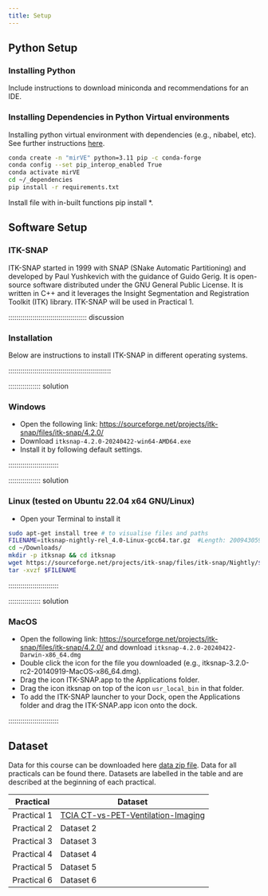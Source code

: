 ```yaml
---
title: Setup
---
```


<!--
## Github setup
1. You might have already a [GitHub](https://github.com), otherwise please [create one](https://github.com/join)
2. Generate your SSH keys as suggested [here](https://docs.github.com/en/github/authenticating-to-github/generating-a-new-ssh-key-and-adding-it-to-the-ssh-agent)
3. Clone the repository by typing (or copying) the following lines in a terminal
```
git clone git@github.com:HealthBioscienceIDEAS/Medical-Image-Registration-Short-Course.git
```
-->


## Python Setup
### Installing Python
Include instructions to download miniconda and recommendations for an IDE.
<!--
Add instructions for Jupyter notebooks if used.
-->

### Installing Dependencies in Python Virtual environments
Installing python virtual environment with dependencies (e.g., nibabel, etc).
See further instructions [here](https://github.com/HealthBioscienceIDEAS/Medical-Image-Registration-Short-Course/tree/main/_dependencies). 

```bash
conda create -n "mirVE" python=3.11 pip -c conda-forge
conda config --set pip_interop_enabled True
conda activate mirVE
cd ~/_dependencies
pip install -r requirements.txt
```

Install file with in-built functions pip install *.


## Software Setup
### ITK-SNAP
<!-- add link? -->
ITK-SNAP started in 1999 with SNAP (SNake Automatic Partitioning) and developed by Paul Yushkevich with the guidance of Guido Gerig. 
It is open-source software distributed under the GNU General Public License.
It is written in C++ and it leverages the Insight Segmentation and Registration Toolkit (ITK) library. 
ITK-SNAP will be used in Practical 1.

<!--
#### Hardware Requirements
* Memory: "Overall 2Gb of memory should be enough for most users; 4Gb should suffice for users with large images." [:link:](http://www.itksnap.org/pmwiki/pmwiki.php?n=Documentation.HardwareRequirements#:~:text=Memory%20usage%20in%20SNAP%20is,for%20a%20512%20cubed%20image.)
* Multi - Operating System: 
	* ITK-SNAP binaries are distributed for Linux (32 and 64 bit)), 
	* Windows (64 bit), 
	* and MacOS Leopard (64 bit).
-->

::::::::::::::::::::::::::::::::::::::: discussion

### Installation
Below are instructions to install ITK-SNAP in different operating systems.

:::::::::::::::::::::::::::::::::::::::::::::::::::

:::::::::::::::: solution

### Windows

- Open the following link: https://sourceforge.net/projects/itk-snap/files/itk-snap/4.2.0/
- Download `itksnap-4.2.0-20240422-win64-AMD64.exe` 
- Install it by following default settings.

:::::::::::::::::::::::::


:::::::::::::::: solution

### Linux (tested on Ubuntu 22.04 x64 GNU/Linux)

- Open your Terminal to install it
```bash
sudo apt-get install tree # to visualise files and paths
FILENAME=itksnap-nightly-rel_4.0-Linux-gcc64.tar.gz  #Length: 200943059 (192M) [application/x-gzip]
cd ~/Downloads/
mkdir -p itksnap && cd itksnap
wget https://sourceforge.net/projects/itk-snap/files/itk-snap/Nightly/$FILENAME/download -O $FILENAME
tar -xvzf $FILENAME
```

:::::::::::::::::::::::::


:::::::::::::::: solution

### MacOS

- Open the following link: https://sourceforge.net/projects/itk-snap/files/itk-snap/4.2.0/ and download  `itksnap-4.2.0-20240422-Darwin-x86_64.dmg`	
- Double click the icon for the file you downloaded (e.g., itksnap-3.2.0-rc2-20140919-MacOS-x86_64.dmg).
- Drag the icon ITK-SNAP.app to the Applications folder.
- Drag the icon itksnap on top of the icon `usr_local_bin` in that folder.
- To add the ITK-SNAP launcher to your Dock, open the Applications folder and drag the ITK-SNAP.app icon onto the dock.

:::::::::::::::::::::::::


## Dataset
<!--
FIXME: place any data you want learners to use in `episodes/data` and then use
       a relative link ( [data zip file](data/lesson-data.zip) ) to provide a
       link to it, replacing the example.com link.
-->
Data for this course can be downloaded here [data zip file](https://example.com/FIXME). Data for all practicals can be found there. Datasets are labelled in the table and are described at the beginning of each practical.

| Practical  | Dataset        |
|------------|----------------|
| Practical 1| [TCIA CT-vs-PET-Ventilation-Imaging](https://www.cancerimagingarchive.net/collection/ct-vs-pet-ventilation-imaging/) |
| Practical 2| Dataset 2      |
| Practical 3| Dataset 3      |
| Practical 4| Dataset 4      |
| Practical 5| Dataset 5      |
| Practical 6| Dataset 6      |




